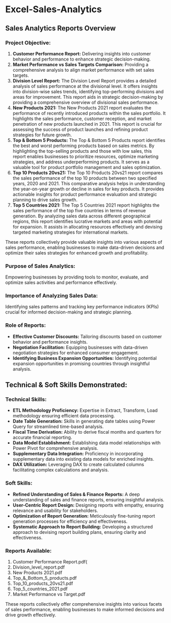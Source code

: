 # Excel-Sales-Analytics
## Sales Analytics Reports Overview

### Project Objective:
1. **Customer Performance Report:** Delivering insights into customer behavior and performance to enhance strategic decision-making.
2. **Market Performance vs Sales Targets Comparison:** Providing a comprehensive analysis to align market performance with set sales targets.
3. **Division Level Report:** The Division Level Report provides a detailed analysis of sales performance at the divisional level. It offers insights into division-wise sales trends, identifying top-performing divisions and areas for improvement. This report aids in strategic decision-making by providing a comprehensive overview of divisional sales performance.
4. **New Products 2021:** The New Products 2021 report evaluates the performance of recently introduced products within the sales portfolio. It highlights the sales performance, customer reception, and market penetration of new products launched in 2021. This report is crucial for assessing the success of product launches and refining product strategies for future growth.
5. **Top & Bottom 5 Products:** The Top & Bottom 5 Products report identifies the best and worst performing products based on sales metrics. By highlighting the top-selling products and those with low sales, this report enables businesses to prioritize resources, optimize marketing strategies, and address underperforming products. It serves as a valuable tool for product portfolio management and sales optimization.
6. **Top 10 Products 20vs21:** The Top 10 Products 20vs21 report compares the sales performance of the top 10 products between two specified years, 2020 and 2021. This comparative analysis helps in understanding the year-on-year growth or decline in sales for key products. It provides actionable insights for product performance evaluation and strategic planning to drive sales growth.
7. **Top 5 Countries 2021:** The Top 5 Countries 2021 report highlights the sales performance of the top five countries in terms of revenue generation. By analyzing sales data across different geographical regions, this report identifies lucrative markets and areas with potential for expansion. It assists in allocating resources effectively and devising targeted marketing strategies for international markets.


These reports collectively provide valuable insights into various aspects of sales performance, enabling businesses to make data-driven decisions and optimize their sales strategies for enhanced growth and profitability.
 
### Purpose of Sales Analytics:
Empowering businesses by providing tools to monitor, evaluate, and optimize sales activities and performance effectively.

### Importance of Analyzing Sales Data:
Identifying sales patterns and tracking key performance indicators (KPIs) crucial for informed decision-making and strategic planning.

### Role of Reports:
- **Effective Customer Discounts:** Tailoring discounts based on customer behavior and performance insights.
- **Negotiation Facilitation:** Equipping businesses with data-driven negotiation strategies for enhanced consumer engagement.
- **Identifying Business Expansion Opportunities:** Identifying potential expansion opportunities in promising countries through insightful analysis.

## Technical & Soft Skills Demonstrated:

### Technical Skills:
- **ETL Methodology Proficiency:** Expertise in Extract, Transform, Load methodology ensuring efficient data processing.
- **Date Table Generation:** Skills in generating date tables using Power Query for streamlined time-based analysis.
- **Fiscal Time Derivation:** Ability to derive fiscal months and quarters for accurate financial reporting.
- **Data Model Establishment:** Establishing data model relationships with Power Pivot for comprehensive analysis.
- **Supplementary Data Integration:** Proficiency in incorporating supplementary data into existing data models for enriched insights.
- **DAX Utilization:** Leveraging DAX to create calculated columns facilitating complex calculations and analysis.

### Soft Skills:
- **Refined Understanding of Sales & Finance Reports:** A deep understanding of sales and finance reports, ensuring insightful analysis.
- **User-Centric Report Design:** Designing reports with empathy, ensuring relevance and usability for stakeholders.
- **Optimization of Report Generation:** Meticulously fine-tuning report generation processes for efficiency and effectiveness.
- **Systematic Approach to Report Building:** Developing a structured approach to devising report building plans, ensuring clarity and effectiveness.

### Reports Available:
1. Customer Performance Report.pdf(
2. Division_level_report.pdf
3. New Products 2021.pdf
4. Top_&_Bottom_5_products.pdf
5. Top_10_products_20vs21.pdf
6. Top_5_countries_2021.pdf
7. Market Performance vs Target.pdf

These reports collectively offer comprehensive insights into various facets of sales performance, enabling businesses to make informed decisions and drive growth effectively.
